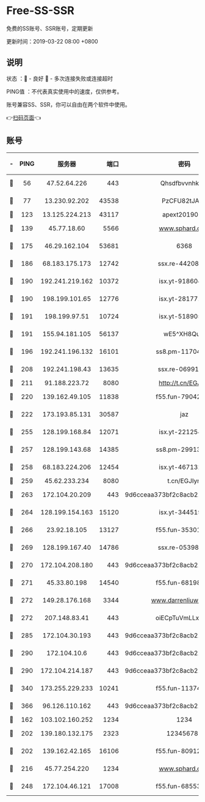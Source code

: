 # Free-SS-SSR

免费的SS账号、SSR账号，定期更新

更新时间：2019-03-22 08:00 +0800

## 说明

状态     ：🙂 - 良好 🙁 - 多次连接失败或连接超时

PING值   ：不代表真实使用中的速度，仅供参考。

账号兼容SS、SSR，你可以自由在两个软件中使用。

👉[扫码页面](https://liesauer.github.io/Free-SS-SSR/)👈

## 账号

|-|PING|服务器|端口|密码|加密方式|区域|
|:----:|:----:|:-----:|-----:|:----:|:----:|:----:|
|🙂|56|47.52.64.226|443|Qhsdfbvvnhkm1|aes-256-cfb|HK|
|🙂|77|13.230.92.202|43538|PzCFU82tJAdZ|aes-256-cfb|JP|
|🙂|123|13.125.224.213|43117|apext2019005|chacha20|KR|
|🙂|139|45.77.18.60|5566|www.sphard.com|aes-256-cfb|JP|
|🙂|175|46.29.162.104|53681|6368|aes-256-ctr|RU|
|🙂|186|68.183.175.173|12742|ssx.re-44208034|aes-256-cfb|US|
|🙂|190|192.241.219.162|10372|isx.yt-91860459|aes-256-cfb|US|
|🙂|190|198.199.101.65|12776|isx.yt-28177118|aes-256-cfb|US|
|🙂|191|198.199.97.51|10724|isx.yt-51890525|aes-256-cfb|US|
|🙂|191|155.94.181.105|56137|wE5^XH8Quw|aes-256-cfb|US|
|🙂|196|192.241.196.132|16101|ss8.pm-11704063|aes-256-cfb|US|
|🙂|208|192.241.198.43|13635|ssx.re-06991700|aes-256-cfb|US|
|🙂|211|91.188.223.72|8080|http://t.cn/EGJIyrl|rc4-md5|RU|
|🙂|220|139.162.49.105|11838|f55.fun-79042752|aes-256-cfb|SG|
|🙂|222|173.193.85.131|30587|jaz|aes-256-cfb|US|
|🙂|255|128.199.168.84|12071|isx.yt-22125425|aes-256-cfb|SG|
|🙂|257|128.199.143.68|14385|ss8.pm-29913305|aes-256-cfb|SG|
|🙂|258|68.183.224.206|12454|isx.yt-46713217|aes-256-cfb|SG|
|🙂|259|45.62.233.234|8080|t.cn/EGJIyrl|rc4-md5|CA|
|🙂|263|172.104.20.209|443|9d6cceaa373bf2c8acb22e60b6a58be6|aes-256-cfb|US|
|🙂|264|128.199.154.163|15120|isx.yt-34451982|aes-256-cfb|SG|
|🙂|266|23.92.18.105|13127|f55.fun-35301469|aes-256-cfb|US|
|🙂|269|128.199.167.40|14786|ssx.re-05398276|aes-256-cfb|SG|
|🙂|270|172.104.208.180|443|9d6cceaa373bf2c8acb22e60b6a58be6|aes-256-cfb|US|
|🙂|271|45.33.80.198|14540|f55.fun-68198549|aes-256-cfb|US|
|🙂|272|149.28.176.168|3344|www.darrenliuwei.com|aes-256-cfb|AU|
|🙂|272|207.148.83.41|443|oiECpTuVmLLxk4Ts|aes-256-cfb|AU|
|🙂|285|172.104.30.193|443|9d6cceaa373bf2c8acb22e60b6a58be6|aes-256-cfb|US|
|🙂|290|172.104.10.6|443|9d6cceaa373bf2c8acb22e60b6a58be6|aes-256-cfb|US|
|🙂|290|172.104.214.187|443|9d6cceaa373bf2c8acb22e60b6a58be6|aes-256-cfb|US|
|🙂|340|173.255.229.233|10241|f55.fun-11374473|aes-256-cfb|US|
|🙂|366|96.126.110.162|443|9d6cceaa373bf2c8acb22e60b6a58be6|aes-256-cfb|US|
|🙂|162|103.102.160.252|1234|1234|rc4-md5|JP|
|🙂|202|139.180.132.175|2323|123456789|aes-256-cfb|SG|
|🙂|202|139.162.42.165|16106|f55.fun-80912227|aes-256-cfb|SG|
|🙂|216|45.77.254.220|1234|www.sphard.com|aes-256-cfb|SG|
|🙂|248|172.104.46.121|17008|f55.fun-68553317|aes-256-cfb|SG|
